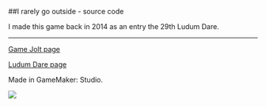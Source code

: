 ##I rarely go outside - source code

I made this game back in 2014 as an entry the 29th Ludum Dare.

----

[Game Jolt page](http://gamejolt.com/games/i-rarely-go-outside/25733)

[Ludum Dare page](http://ludumdare.com/compo/ludum-dare-29/?action=preview&uid=35237)

Made in GameMaker: Studio.

![](http://ludumdare.com/compo/wp-content/compo2/342546/35237-shot0.png)
